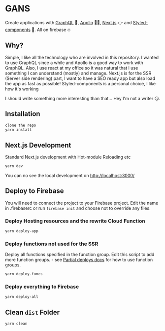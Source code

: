# GANS
Create applications with [GraphQL](http://graphql.org/) 🌁, [Apollo](https://www.apollographql.com/) 👩‍🚀, [Next.js](https://github.com/zeit/next.js/) 👉 and [Styled-components](https://www.styled-components.com/) 💅.
All on firebase 🔥

## Why?
Simple, I like all the technology who are involved in this repository. I wanted to use GraphQL since a while and Apollo is a good way to work with GraphQL.
Also, I use react at my office so it was natural that I use something I can understand (mostly) and manage.
Next.js is for the SSR (Server side rendering) part, I want to have a SEO ready app but also load the app as fast as possible!
Styled-components is a personal choice, I like how it's working

I should write something more interesting than that... Hey I'm not a writer 😏.

## Installation

```bash
clone the repo
yarn install
```

## Next.js Development

Standard Next.js development with Hot-module Reloading etc

```bash
yarn dev
```
You can no see the local development on [http://localhost:3000/](http://localhost:3000/)

## Deploy to Firebase

You will need to connect the project to your Firebase project. Edit the name in .firebaserc or run `firebase init` and choose not to override any files.

### Deploy Hosting resources and the rewrite Cloud Function

```bash
yarn deploy-app
```

### Deploy functions not used for the SSR

Deploy all functions specified in the function group. Edit this script to add more function groups. - see [Partial deploys docs](https://firebase.google.com/docs/cli/#partial_deploys) for how to use function groups.

```bash
yarn deploy-funcs
```

### Deploy everything to Firebase

```bash
yarn deploy-all
```

## Clean `dist` Folder

```bash
yarn clean
```
